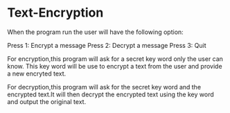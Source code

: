 # Text-Encryption
When the program run the user will have the following option:

Press 1:            Encrypt a message
Press 2:            Decrypt a message
Press 3:            Quit

For encryption,this program will ask for a secret key word only the user can know. This key word will be use to encrypt a text from the user and provide a new encryted text. 

For decryption,this program will ask for the secret key word and the encrypted text.It will then decrypt the encrypted text using the key word and output the original text.

